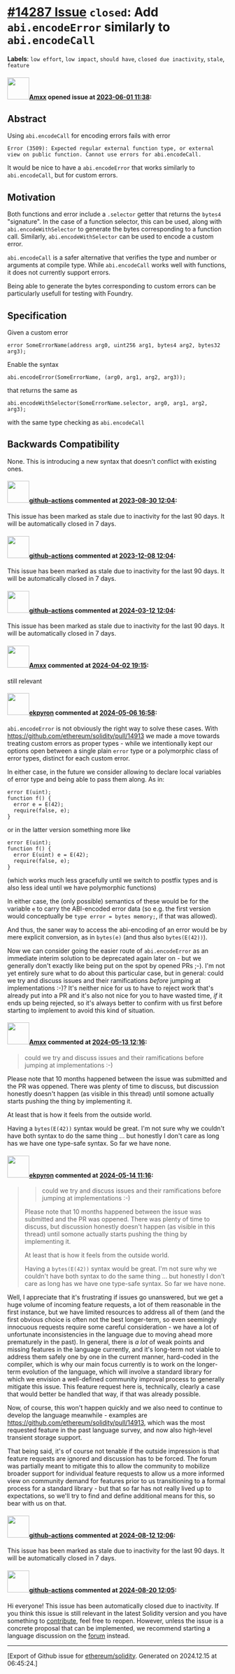 # [\#14287 Issue](https://github.com/ethereum/solidity/issues/14287) `closed`: Add `abi.encodeError` similarly to `abi.encodeCall`
**Labels**: `low effort`, `low impact`, `should have`, `closed due inactivity`, `stale`, `feature`


#### <img src="https://avatars.githubusercontent.com/u/2432299?v=4" width="50">[Amxx](https://github.com/Amxx) opened issue at [2023-06-01 11:38](https://github.com/ethereum/solidity/issues/14287):

## Abstract

Using `abi.encodeCall` for encoding errors fails with error
```
Error (3509): Expected regular external function type, or external view on public function. Cannot use errors for abi.encodeCall.
```

It would be nice to have a `abi.encodeError` that works similarly to `abi.encodeCall`, but for custom errors.

## Motivation

Both functions and error include a `.selector` getter that returns the `bytes4` "signature". In the case of a function selector, this can be used, along with `abi.encodeWithSelector` to generate the bytes corresponding to a function call. Similarly, `abi.encodeWithSelector` can be used to encode a custom error.

`abi.encodeCall` is a safer alternative that verifies the type and number or arguments at compile type. While `abi.encodeCall` works well with functions, it does not currently support errors.

Being able to generate the bytes corresponding to custom errors can be particularly usefull for testing with Foundry.

## Specification

Given a custom error
```solidity
error SomeErrorName(address arg0, uint256 arg1, bytes4 arg2, bytes32 arg3);
```

Enable the syntax
```solidity
abi.encodeError(SomeErrorName, (arg0, arg1, arg2, arg3));
```
that returns the same as
```solidity
abi.encodeWithSelector(SomeErrorName.selector, arg0, arg1, arg2, arg3);
```
with the same type checking as `abi.encodeCall`

## Backwards Compatibility

None. This is introducing a new syntax that doesn't conflict with existing ones.

#### <img src="https://avatars.githubusercontent.com/in/15368?v=4" width="50">[github-actions](https://github.com/apps/github-actions) commented at [2023-08-30 12:04](https://github.com/ethereum/solidity/issues/14287#issuecomment-1699037571):

This issue has been marked as stale due to inactivity for the last 90 days.
It will be automatically closed in 7 days.

#### <img src="https://avatars.githubusercontent.com/in/15368?v=4" width="50">[github-actions](https://github.com/apps/github-actions) commented at [2023-12-08 12:04](https://github.com/ethereum/solidity/issues/14287#issuecomment-1847061450):

This issue has been marked as stale due to inactivity for the last 90 days.
It will be automatically closed in 7 days.

#### <img src="https://avatars.githubusercontent.com/in/15368?v=4" width="50">[github-actions](https://github.com/apps/github-actions) commented at [2024-03-12 12:04](https://github.com/ethereum/solidity/issues/14287#issuecomment-1991497344):

This issue has been marked as stale due to inactivity for the last 90 days.
It will be automatically closed in 7 days.

#### <img src="https://avatars.githubusercontent.com/u/2432299?v=4" width="50">[Amxx](https://github.com/Amxx) commented at [2024-04-02 19:15](https://github.com/ethereum/solidity/issues/14287#issuecomment-2032881775):

still relevant

#### <img src="https://avatars.githubusercontent.com/u/1347491?v=4" width="50">[ekpyron](https://github.com/ekpyron) commented at [2024-05-06 16:58](https://github.com/ethereum/solidity/issues/14287#issuecomment-2096501517):

``abi.encodeError`` is not obviously the right way to solve these cases.
With https://github.com/ethereum/solidity/pull/14913 we made a move towards treating custom errors as proper types - while we intentionally kept our options open between a single plain ``error`` type or a polymorphic class of error types, distinct for each custom error.

In either case, in the future we consider allowing to declare local variables of error type and being able to pass them along. As in:
```
error E(uint);
function f() {
  error e = E(42);
  require(false, e);
}
```
or in the latter version something more like
```
error E(uint);
function f() {
  error E(uint) e = E(42);
  require(false, e);
}
```
(which works much less gracefully until we switch to postfix types and is also less ideal until we have polymorphic functions)

In either case, the (only possible) semantics of these would be for the variable `e` to carry the ABI-encoded error data (so e.g. the first version would conceptually be ``type error = bytes memory;``, if that was allowed).

And thus, the saner way to access the abi-encoding of an error would be by mere explicit conversion, as in ``bytes(e)`` (and thus also ``bytes(E(42))``).

Now we can consider going the easier route of ``abi.encodeError`` as an immediate interim solution to be deprecated again later on - but we generally don't exactly like being put on the spot by opened PRs ;-).
I'm not yet entirely sure what to do about this particular case, but in general: could we try and discuss issues and their ramifications *before* jumping at implementations :-)? It's neither nice for us to have to reject work that's already put into a PR and it's also not nice for you to have wasted time, *if* it ends up being rejected, so it's always better to confirm with us first before starting to implement to avoid this kind of situation.

#### <img src="https://avatars.githubusercontent.com/u/2432299?v=4" width="50">[Amxx](https://github.com/Amxx) commented at [2024-05-13 12:16](https://github.com/ethereum/solidity/issues/14287#issuecomment-2107421880):

> could we try and discuss issues and their ramifications before jumping at implementations :-)

Please note that 10 months happened between the issue was submitted and the PR was oppened. There was plenty of time to discuss, but discussion honestly doesn't happen (as visible in this thread) until somone actually starts pushing the thing by implementing it. 

At least that is how it feels from the outside world.

Having a `bytes(E(42))` syntax would be great. I'm not sure why we couldn't have both syntax to do the same thing ... but honestly I don't care as long has we have one type-safe syntax. So far we have none.

#### <img src="https://avatars.githubusercontent.com/u/1347491?v=4" width="50">[ekpyron](https://github.com/ekpyron) commented at [2024-05-14 11:16](https://github.com/ethereum/solidity/issues/14287#issuecomment-2109939067):

> > could we try and discuss issues and their ramifications before jumping at implementations :-)
> 
> Please note that 10 months happened between the issue was submitted and the PR was oppened. There was plenty of time to discuss, but discussion honestly doesn't happen (as visible in this thread) until somone actually starts pushing the thing by implementing it.
> 
> At least that is how it feels from the outside world.
> 
> Having a `bytes(E(42))` syntax would be great. I'm not sure why we couldn't have both syntax to do the same thing ... but honestly I don't care as long has we have one type-safe syntax. So far we have none.

Well, I appreciate that it's frustrating if issues go unanswered, but we get a huge volume of incoming feature requests, a lot of them reasonable in the first instance, but we have limited resources to address all of them (and the first obvious choice is often not the best longer-term, so even seemingly innocuous requests require some careful consideration - we have a lot of unfortunate inconsistencies in the language due to moving ahead more prematurely in the past). In general, there is *a lot* of weak points and missing features in the language currently, and it's long-term not viable to address them safely one by one in the current manner, hard-coded in the compiler, which is why our main focus currently is to work on the longer-term evolution of the language, which will involve a standard library for which we envision a well-defined community improval process to generally mitigate this issue. This feature request here is, technically, clearly a case that would better be handled that way, if that was already possible.

Now, of course, this won't happen quickly and we also need to continue to develop the language meanwhile - examples are https://github.com/ethereum/solidity/pull/14913, which was the most requested feature in the past language survey, and now also high-level transient storage support.

That being said, it's of course not tenable if the outside impression is that feature requests are ignored and discussion has to be forced. The forum was partially meant to mitigate this to allow the community to mobilize broader support for individual feature requests to allow us a more informed view on community demand for features prior to us transitioning to a formal process for a standard library - but that so far has not really lived up to expectations, so we'll try to find and define additional means for this, so bear with us on that.

#### <img src="https://avatars.githubusercontent.com/in/15368?v=4" width="50">[github-actions](https://github.com/apps/github-actions) commented at [2024-08-12 12:06](https://github.com/ethereum/solidity/issues/14287#issuecomment-2283793401):

This issue has been marked as stale due to inactivity for the last 90 days.
It will be automatically closed in 7 days.

#### <img src="https://avatars.githubusercontent.com/in/15368?v=4" width="50">[github-actions](https://github.com/apps/github-actions) commented at [2024-08-20 12:05](https://github.com/ethereum/solidity/issues/14287#issuecomment-2298694765):

Hi everyone! This issue has been automatically closed due to inactivity.
If you think this issue is still relevant in the latest Solidity version and you have something to [contribute](https://docs.soliditylang.org/en/latest/contributing.html), feel free to reopen.
However, unless the issue is a concrete proposal that can be implemented, we recommend starting a language discussion on the [forum](https://forum.soliditylang.org) instead.


-------------------------------------------------------------------------------



[Export of Github issue for [ethereum/solidity](https://github.com/ethereum/solidity). Generated on 2024.12.15 at 06:45:24.]
